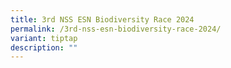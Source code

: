 ```yaml
---
title: 3rd NSS ESN Biodiversity Race 2024
permalink: /3rd-nss-esn-biodiversity-race-2024/
variant: tiptap
description: ""
---
```

